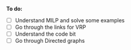 **To do:**
- [ ] Understand MILP and solve some examples
- [ ] Go through the links for VRP
- [ ] Understand the code bit
- [ ] Go through Directed graphs
